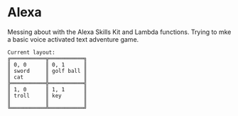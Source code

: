 # Alexa
Messing about with the Alexa Skills Kit and Lambda functions. Trying to mke a basic voice activated text adventure game.

```
Current layout:
╔═══════════╦═══════════╗
║ 0, 0      ║ 0, 1      ║
║ sword     ║ golf ball ║
║ cat       ║           ║
╠═══════════╬═══════════╣
║ 1, 0      ║ 1, 1      ║
║ troll     ║ key       ║
║           ║           ║
╚═══════════╩═══════════╝
```
